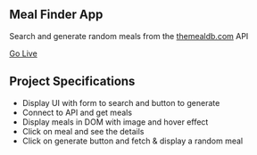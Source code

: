 ## Meal Finder App

Search and generate random meals from the [themealdb.com](www.themealdb.com) API

[Go Live](https://a-meal-finder.netlify.app/)

## Project Specifications

- Display UI with form to search and button to generate
- Connect to API and get meals
- Display meals in DOM with image and hover effect
- Click on meal and see the details
- Click on generate button and fetch & display a random meal
